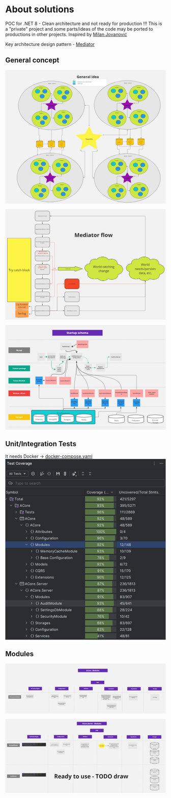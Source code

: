 # About solutions
POC for .NET 8 - Clean architecture and not ready for production !!! This is a "private" project and some parts/ideas of the code may be ported to productions in other projects.
Inspired by [Milan Jovanović](https://www.youtube.com/@MilanJovanovicTech)

Key architecture design pattern - [Mediator](https://refactoring.guru/design-patterns/mediator)

## General concept
![GeneralIdea.jpg](Doc/UML/GeneralIdea.jpg)

![MediatorFlow.jpg](Doc/UML/MediatorFlow.jpg)

![StartupSchema.jpg](Doc/UML/StartupSchema.jpg)

## Unit/Integration Tests
It needs Docker -> [docker-compose.yaml](https://github.com/MachacekJ/ACore/blob/main/ACore/test/ACore.Tests/Docker/ACore/docker-compose.yaml)
![CodeCoverage.png](Doc/CodeCoverage.png)


## Modules
![ACoreModules.jpg](Doc/UML/ACoreModules.jpg)

![ACoreServerModules.jpg](Doc/UML/ACoreServerModules.jpg)




